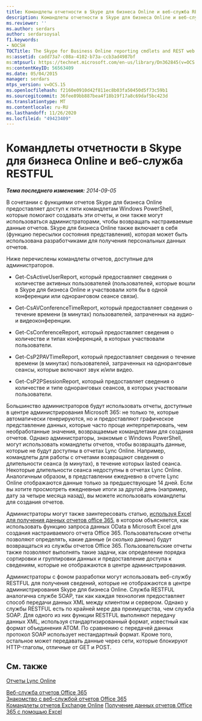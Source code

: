 ```yaml
---
title: Командлеты отчетности в Skype для бизнеса Online и веб-служба RESTFUL
description: Командлеты отчетности в Skype для бизнеса Online и веб-служба RESTFUL.
ms.reviewer: ''
ms.author: serdars
author: serdarsoysal
f1.keywords:
- NOCSH
TOCTitle: The Skype for Business Online reporting cmdlets and REST web service
ms:assetid: cadd73a7-c08a-4102-b73a-ccb3ad4987bf
ms:mtpsurl: https://technet.microsoft.com/en-us/library/Dn362845(v=OCS.15)
ms:contentKeyID: 56563409
ms.date: 05/04/2015
manager: serdars
mtps_version: v=OCS.15
ms.openlocfilehash: f2160e0910d42f811ec8b03fa50450d5f73c59b1
ms.sourcegitcommit: 36fee89bb887bea4f18b19f17a8c69daf5bc423d
ms.translationtype: MT
ms.contentlocale: ru-RU
ms.lasthandoff: 11/26/2020
ms.locfileid: "49423409"
---
```

# <a name="the-skype-for-business-online-reporting-cmdlets-and-rest-web-service"></a>Командлеты отчетности в Skype для бизнеса Online и веб-служба RESTFUL

<div data-xmlns="http://www.w3.org/1999/xhtml">

<div class="topic" data-xmlns="http://www.w3.org/1999/xhtml" data-msxsl="urn:schemas-microsoft-com:xslt" data-cs="https://msdn.microsoft.com/">

<div data-asp="https://msdn2.microsoft.com/asp">



</div>

<div id="mainSection">

<div id="mainBody">

<span> </span>

_**Тема последнего изменения:** 2014-09-05_

В сочетании с функциями отчетов Skype для бизнеса Online предоставляет доступ к пяти командлетам Windows PowerShell, которые помогают создавать эти отчеты, и они также могут использоваться администраторами, чтобы возвращать настраиваемые данные отчетов. Skype для бизнеса Online также включает в себя (функцию пересылки состояния представления), которая может быть использована разработчиками для получения персональных данных отчетов.

Ниже перечислены командлеты отчетов, доступные для администраторов.

  - Get-CsActiveUserReport, который предоставляет сведения о количестве активных пользователей (пользователей, которые вошли в Skype для бизнеса Online и участвовали хотя бы в одной конференции или одноранговом сеансе связи).

  - Get-CsAVConferenceTimeReport, который предоставляет сведения о течение времени (в минутах) пользователей, затраченных на аудио-и видеоконференции.

  - Get-CsConferenceReport, который предоставляет сведения о количестве и типах конференций, в которых участвовали пользователи.

  - Get-CsP2PAVTimeReport, который предоставляет сведения о течение времени (в минутах) пользователей, затраченных на одноранговые сеансы, которые включают звук и/или видео.

  - Get-CsP2PSessionReport, который предоставляет сведения о количестве и типе одноранговых сеансов, в которых участвовали пользователи.

Большинство администраторов будут использовать отчеты, доступные в центре администрирования Microsoft 365: не только те, которые автоматически генерируются, но и предоставляют графическое представление данных, которые часто проще интерпретировать, чем необработанные значения, возвращаемые командлетами для создания отчетов. Однако администраторы, знакомые с Windows PowerShell, могут использовать командлеты отчетов, чтобы возвращать данные, которые не будут доступны в отчетах Lync Online. Например, командлеты для работы с отчетами возвращают сведения о длительности сеанса (в минутах), в течение которых lasted сеанса. Некоторые длительности сеанса недоступны в отчетах Lync Online. Аналогичным образом, в представлении ежедневно в отчете Lync Online отображаются данные только за предшествующие 14 дней. Если вы хотите просмотреть ежедневные итоги за другой день (например, дату за четыре месяца назад), вы можете использовать командлеты для создания отчетов.

Администраторы могут также заинтересовать статью, [используя Excel для получения данных отчетов office 365](https://msdn.microsoft.com/library/dn781442.aspx), в котором объясняется, как использовать функцию запроса данных OData в Microsoft Excel для создания настраиваемого отчета Office 365. Пользовательские отчеты позволяют определять, какие данные (и сколько данных) будут возвращаться из службы отчетов Office 365. Пользовательские отчеты также позволяют выполнять такие задачи, как определение порядка сортировки и группировки данных и предоставление доступа к сведениям, которые не отображаются в центре администрирования.

Администраторы с фоном разработки могут использовать веб-службу RESTFUL для получения сведений, которые не отображаются в центре администрирования Skype для бизнеса Online. Служба RESTFUL аналогична службе SOAP, так как каждая технология предоставляет способ передачи данных XML между клиентом и сервером. Однако у службы RESTFUL есть по крайней мере два преимущества, чем служба SOAP. Для одного из них функции RESTFUL выполняют передачу данных XML, используя стандартизированный формат, известный как формат объединения ATOM. По сравнению с передачей данных протокол SOAP использует нестандартный формат. Кроме того, остальное может передавать данные через сети, которые блокируют HTTP-глаголы, отличные от GET и POST.

<div>

## <a name="see-also"></a>См. также


[Отчеты Lync Online](https://technet.microsoft.com/library/dn362827\(v=ocs.15\))  


[Веб-служба отчетов Office 365](https://msdn.microsoft.com/library/office/jj984325.aspx)  
[Знакомство с веб-службой отчетов Office 365](https://msdn.microsoft.com/library/office/jj984321.aspx)  
[Командлеты отчетов Exchange Online](https://technet.microsoft.com/library/jj200780\(v=exchg.150\).aspx)  
[Получение данных отчетов Office 365 с помощью Excel](https://msdn.microsoft.com/library/dn781442.aspx)  
  

</div>

</div>

<span> </span>

</div>

</div>

</div>

